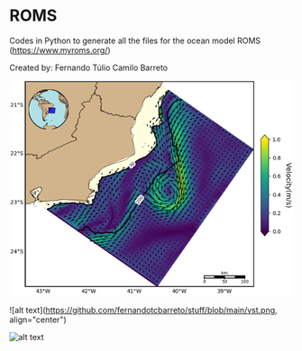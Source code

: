 # ROMS

Codes in Python to generate all the files for the ocean model ROMS (https://www.myroms.org/)

Created by: Fernando Túlio Camilo Barreto

![alt text](https://github.com/fernandotcbarreto/stuff/blob/main/vst.png)

![alt text](https://github.com/fernandotcbarreto/stuff/blob/main/vst.png, align="center")

![alt text](https://github.com/fernandotcbarreto/stuff/blob/main/myimage2.gif)
